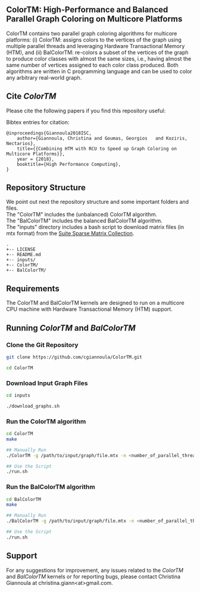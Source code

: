 ## ColorTM: High-Performance and Balanced Parallel Graph Coloring on Multicore Platforms

ColorTM contains two parallel graph coloring algorithms for multicore platforms: (i) ColorTM: assigns colors to the vertices of the graph using multiple parallel threads and leveraging Hardware Transactional Memory (HTM), and (ii) BalColorTM: re-colors a subset of the vertices of the graph to produce color classes with almost the same sizes, i.e., having almost the same number of vertices assigned to each color class produced. Both algorithms are written in C programming language and can be used to color any arbitrary real-world graph.

## Cite <i>ColorTM</i>

Please cite the following papers if you find this repository useful:


Bibtex entries for citation:
```
@inproceedings{Giannoula2018ISC,
    author={Giannoula, Christina and Goumas, Georgios   and Koziris, Nectarios},
    title={{Combining HTM with RCU to Speed up Graph Coloring on Multicore Platforms}}, 
    year = {2018},
    booktitle={High Performance Computing},
}
```

## Repository Structure
We point out next the repository structure and some important folders and files.<br> 
The "ColorTM" includes the (unbalanced) ColorTM algorithm.<br>
The "BalColorTM" includes the balanced BalColorTM algorithm.<br>
The "inputs" directory includes a bash script to download matrix files (in mtx format) from the [Suite Sparse Matrix Collection](https://sparse.tamu.edu/).<br> 

```
.
+-- LICENSE
+-- README.md
+-- inputs/ 
+-- ColorTM/ 
+-- BalColorTM/ 
```

## Requirements 

The ColorTM and BalColorTM kernels are designed to run on a multicore CPU machine with Hardware Transactional Memory (HTM) support.

## Running <i> ColorTM </i> and <i> BalColorTM </i>

### Clone the Git Repository

```sh
git clone https://github.com/cgiannoula/ColorTM.git

cd ColorTM
```

### Download Input Graph Files

```sh
cd inputs

./download_graphs.sh 
```


### Run the ColorTM algorithm 

```sh
cd ColorTM 
make

## Manually Run  
./ColorTM -g /path/to/input/graph/file.mtx -n <number_of_parallel_threads>

## Use the Script
./run.sh 
```


### Run the BalColorTM algorithm 

```sh
cd BalColorTM 
make

## Manually Run  
./BalColorTM -g /path/to/input/graph/file.mtx -n <number_of_parallel_threads>

## Use the Script
./run.sh 
```


## Support
For any suggestions for improvement, any issues related to the <i>ColorTM</i> and <i>BalColorTM</i> kernels or for reporting bugs, please contact Christina Giannoula at christina.giann\<at\>gmail.com.
